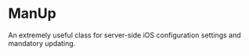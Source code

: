 ManUp
=====

An extremely useful class for server-side iOS configuration settings and mandatory updating.